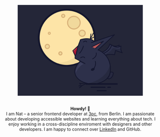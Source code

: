 
<div align="center">
  <img src="https://raw.githubusercontent.com/nkosakul/nkosakul/main/fatbat.png" height="300px" alt="fat bat">
</div>

<br>

<p align="center">
<strong>Howdy! 👋</strong><br>
I am Nat – a senior frontend developer at <a href="https://3pc.de/en/" target="_blank" rel="noreferrer noopener">3pc</a>, from Berlin. I am passionate about developing accessible websites and learning everything about tech.
I enjoy working in a cross-discipline enviroment with designers and other developers.
I am happy to connect over <a href="https://www.linkedin.com/in/nattaphong-kosakul-0870131a9/" target="_blank" rel="noreferrer noopener">LinkedIn</a> and GitHub. 

</p>
